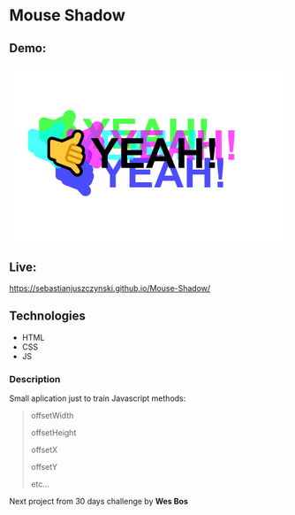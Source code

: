 # Mouse Shadow
## Demo:
![Demo](demo/demo.gif)

## Live:
https://sebastianjuszczynski.github.io/Mouse-Shadow/
## Technologies
- HTML
- CSS
- JS

### Description
Small aplication just to train Javascript methods:
> offsetWidth
> 
> offsetHeight
>
> offsetX
> 
> offsetY 
> 
> etc...


Next project from 30 days challenge by **Wes Bos**